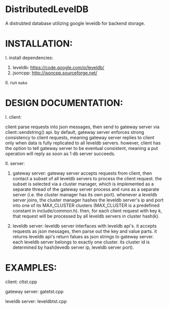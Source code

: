 DistributedLevelDB
==================

A distrubted database utilizing google leveldb for backend storage.

INSTALLATION:
=================
I. install dependencies:
   1. leveldb: https://code.google.com/p/leveldb/
   2. jsoncpp: http://jsoncpp.sourceforge.net/

II. run `make`

DESIGN DOCUMENTATION:
=================
I. client:

client parse requests into json messages, then send to gateway server via client::sendstring() api. by default, gateway server enforces strong consistency to client requests, meaning gateway server replies to client only when data is fully replicated to all leveldb servers. however, client has the option to tell gateway server to be eventual consistent, meaning a put operation will reply as soon as 1 db server succeeds.

II. server:

1. gateway server: gateway server accepts requests from client, then contact a subset of all leveldb servers to process the client request. the subset is selected via a cluster manager, which is implemented as a separate thread of the gateway server process and runs as a separate server (i.e. the cluster manager has its own port). whenever a leveldb server joins, the cluster manager hashes the leveldb server's ip and port into one of its MAX_CLUSTER clusters (MAX_CLUSTER is a predefined constant in include/common.h). then, for each client request with key k, that request will be processed by all leveldb servers in cluster hash(k).

2. leveldb server: leveldb server interfaces with leveldb api's. it accepts requests as json messages, then parse out the key and value parts. it returns leveldb api's return falues as json strings to gateway server. each leveldb server belongs to exactly one cluster. its cluster id is determined by hash(levedb server ip, leveldb server port).

EXAMPLES:
=================
client: cltst.cpp

gateway server: gatetst.cpp

leveldb server: leveldbtst.cpp
